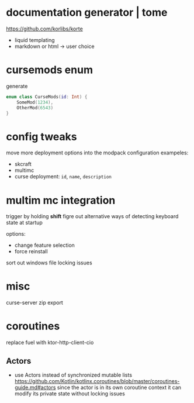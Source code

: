 # documentation generator | tome

https://github.com/korlibs/korte

- liquid templating
- markdown or html -> user choice

# cursemods enum

generate 
```kotlin
enum class CurseMods(id: Int) {
    SomeMod(1234),
    OtherMod(6543)
}
```
# config tweaks

move more deployment options into the modpack configuration
exampeles:
 - skcraft
 - multimc
 - curse
   deployment: `id`, `name`, `description`

# multim mc integration

trigger by holding **shift**
figre out alternative ways of detecting keyboard state at startup

options:
  - change feature selection
  - force reinstall
  
  
sort out windows file locking issues


# misc

curse-server zip export

# coroutines

replace fuel with ktor-http-client-cio

## Actors
- use Actors instead of synchronized mutable lists
https://github.com/Kotlin/kotlinx.coroutines/blob/master/coroutines-guide.md#actors
since the actor is in its own coroutine context it can modify its private state without locking issues
